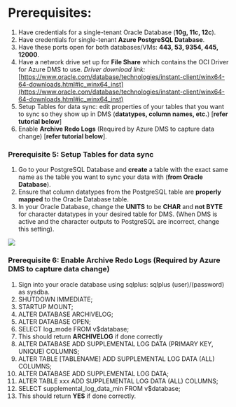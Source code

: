 # **Prerequisites:**

1.  Have credentials for a single-tenant Oracle Database (**10g, 11c, 12c**).
2.  Have credentials for single-tenant **Azure PostgreSQL Database**.
3.  Have these ports open for both databases/VMs: **443, 53, 9354, 445, 12000**.
4.  Have a network drive set up for **File Share** which contains the OCI Driver for Azure DMS to use. *Driver download link:* [https://www.oracle.com/database/technologies/instant-client/winx64-64-downloads.html#ic_winx64_inst](https://www.oracle.com/database/technologies/instant-client/winx64-64-downloads.html#ic_winx64_inst) 
5. Setup Tables for data sync: edit properties of your tables that you want to sync so they show up in DMS (**datatypes, column names, etc.**) [**refer tutorial below**]
6. Enable **Archive Redo Logs** (Required by Azure DMS to capture data change) [**refer tutorial below**].
    

### **Prerequisite 5: Setup Tables for data sync**
1.  Go to your PostgreSQL Database and **create** a table with the exact same name as the table you want to sync your data with (**from Oracle Database**).
2.  Ensure that column datatypes from the PostgreSQL table are **properly mapped** to the Oracle Database table.
3.  In your Oracle Database, change the **UNITS** to be **CHAR** and **not BYTE** for character datatypes in your desired table for DMS. (When DMS is active and the character outputs to PostgreSQL are incorrect, change this setting).

<kbd>
  <img src="https://github.com/Click2Cloud/azure-oracle-migration/new/master/Images/16.png">
</kbd></p>


### **Prerequisite 6: Enable Archive Redo Logs (Required by Azure DMS to capture data change)**

1. Sign into your oracle database using sqlplus: sqlplus (user)/(password) as sysdba.
2.  SHUTDOWN IMMEDIATE;
3.  STARTUP MOUNT;
4.  ALTER DATABASE ARCHIVELOG;
5.  ALTER DATABASE OPEN;
6.  SELECT log_mode FROM v$database;
7.  This should return **ARCHIVELOG** if done correctly
8.  ALTER DATABASE ADD SUPPLEMENTAL LOG DATA (PRIMARY KEY, UNIQUE) COLUMNS;
9.  ALTER TABLE [TABLENAME] ADD SUPPLEMENTAL LOG DATA (ALL) COLUMNS;
10.  ALTER DATABASE ADD SUPPLEMENTAL LOG DATA;
11.  ALTER TABLE xxx ADD SUPPLEMENTAL LOG DATA (ALL) COLUMNS;
12.  SELECT supplemental_log_data_min FROM v$database;
13.  This should return **YES** if done correctly.
